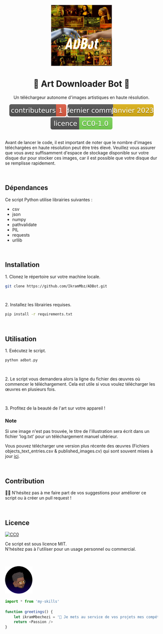 <div align="center">
	<img src="https://raw.githubusercontent.com/IkramMbz/IkramMbz/main/assets/img/ADBot.webp" width="200" height="auto" />
	<h1>🤖 Art Downloader Bot 🎨</h1>
  <p>Un téléchargeur autonome d'images artistiques en haute résolution.</p>
  <div>
    <a href="https://github.com/IkramMbz">
      <img src="https://raw.githubusercontent.com/IkramMbz/IkramMbz/main/assets/img/contributeurs.svg" alt="contributors" />
    </a>
    <a href="https://github.com/IkramMbz">
      <img src="https://raw.githubusercontent.com/IkramMbz/IkramMbz/main/assets/img/lst-commit-01-23.svg" alt="last commit" />
    </a>
    <a href="https://creativecommons.org/publicdomain/zero/1.0/">
      <img src="https://raw.githubusercontent.com/IkramMbz/IkramMbz/main/assets/img/licence-cc0.svg" alt="cc0" />
    </a>
  </div>
  <br />
  <p align="left">Avant de lancer le code, il est important de noter que le nombre d'images téléchargées en haute résolution peut être très élevé. Veuillez vous assurer que vous avez suffisamment d'espace de stockage disponible sur votre disque dur pour stocker ces images, car il est possible que votre disque dur se remplisse rapidement.</p>
</div>

<br />
<div>
  <h2>Dépendances</h2>
  <p>Ce script Python utilise librairies suivantes :</p>
  <ul>
    <li>csv</li>
    <li>json</li>
    <li>numpy</li>
    <li>pathvalidate</li>
    <li>PIL</li>
    <li>requests</li>
    <li>urllib</li>
  </ul>
</div>
<br />
<div>
  <h2>Installation</h2>
  <p>1. Clonez le répertoire sur votre machine locale.</p>
 
  ```bash
  git clone https://github.com/IkramMbz/ADBot.git
  ```
  
  <br />
  <p>2. Installez les librairies requises.</p>
  
  ```bash
  pip install -r requirements.txt
  ```
  
</div>
<br />
<div>
  <h2>Utilisation</h2>
  <p>1. Exécutez le script.</p>
  
  ```bash
  python adbot.py
  ```
  
  <br />
  <p>2. Le script vous demandera alors la ligne du fichier des œuvres où commencer le téléchargement. Cela est utile si vous voulez télécharger les œuvres en plusieurs fois.</p>

  <br />
  <p>3. Profitez de la beauté de l'art sur votre appareil !</p>
  
  <h3>Note</h3>
  <p>Si une image n'est pas trouvée, le titre de l'illustration sera écrit dans un fichier 'log.txt' pour un téléchargement manuel ultérieur.</p>
  
  <p>Vous pouvez télécharger une version plus récente des œuvres (Fichiers objects_text_entries.csv & published_images.cv) qui sont souvent mises à jour <a href="https://github.com/NationalGalleryOfArt/opendata/blob/main/data">ici<a>.</p>
</div>

<br />
<div>
  <h2>Contribution</h2>
  <p>🎨🚀 N'hésitez pas à me faire part de vos suggestions pour améliorer ce script ou à créer un pull request !</p>
</div>
<br />
<div>
  <h2>Licence</h2>
  
  [![CC0](https://licensebuttons.net/p/zero/1.0/88x31.png)](https://creativecommons.org/publicdomain/zero/1.0/)
  
  <p>Ce script est sous licence MIT.<br> N'hésitez pas à l'utiliser pour un usage personnel ou commercial.</p>
</div>

<div class="ikram">
<br />
<br />
<a href="https://mbechezi.website">
  <img width="90px" height="90px" src="https://raw.githubusercontent.com/IkramMbz/IkramMbz/main/assets/img/Train-De-Vies-Ikram-3D.webp" />
</a>
<br />

```javascript
import * from 'my-skills'

function greetings() {
	let ikramMbechezi = '👋 Je mets au service de vos projets mes compétences de développeur invétéré mais par-dessus tout :';
  	return <Passion />
}
```
</div>
